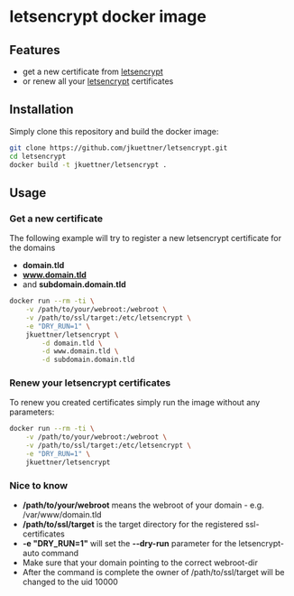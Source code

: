 # letsencrypt docker image

## Features
* get a new certificate from [letsencrypt](https://letsencrypt.org/)
* or renew all your [letsencrypt](https://letsencrypt.org/) certificates

## Installation
Simply clone this repository and build the docker image:
```sh
git clone https://github.com/jkuettner/letsencrypt.git
cd letsencrypt
docker build -t jkuettner/letsencrypt .
```

## Usage
### Get a new certificate
The following example will try to register a new letsencrypt certificate for the domains
- **domain.tld**
- **www.domain.tld**
- and **subdomain.domain.tld**

```sh
docker run --rm -ti \
    -v /path/to/your/webroot:/webroot \
    -v /path/to/ssl/target:/etc/letsencrypt \
    -e "DRY_RUN=1" \
    jkuettner/letsencrypt \
        -d domain.tld \
        -d www.domain.tld \
        -d subdomain.domain.tld
```
### Renew your letsencrypt certificates
To renew you created certificates simply run the image without any parameters:
```sh
docker run --rm -ti \
    -v /path/to/your/webroot:/webroot \
    -v /path/to/ssl/target:/etc/letsencrypt \
    -e "DRY_RUN=1" \
    jkuettner/letsencrypt
```

### Nice to know
- **/path/to/your/webroot** means the webroot of your domain - e.g. /var/www/domain.tld
- **/path/to/ssl/target** is the target directory for the registered ssl-certificates
- **-e "DRY_RUN=1"** will set the **--dry-run** parameter for the letsencrypt-auto command
- Make sure that your domain pointing to the correct webroot-dir
- After the command is complete the owner of /path/to/ssl/target will be changed to the uid 10000
